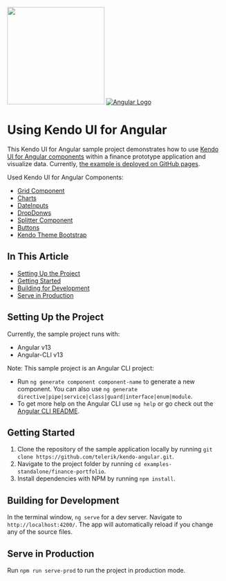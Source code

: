 [<img src="./logo-kendo.png" width="225" />](https://www.telerik.com/kendo-angular-ui/) [![Angular Logo](./logo-angular.jpg)](https://angular.io/)

# Using Kendo UI for Angular

This Kendo UI for Angular sample project demonstrates how to use [Kendo UI for Angular components](https://www.telerik.com/kendo-angular-ui/components) within a finance prototype application and visualize data. Currently, [the example is deployed on GitHub pages](https://telerik.github.io/kendo-angular/finance-portfolio).

Used Kendo UI for Angular Components:
 - [Grid Component](https://www.telerik.com/kendo-angular-ui/components/grid/)
 - [Charts](https://www.telerik.com/kendo-angular-ui/components/charts/)
 - [DateInputs](https://www.telerik.com/kendo-angular-ui/components/dateinputs/)
 - [DropDonws](https://www.telerik.com/kendo-angular-ui/components/dropdowns/)
 - [Splitter Component](https://www.telerik.com/kendo-angular-ui/components/layout/splitter/)
 - [Buttons](https://www.telerik.com/kendo-angular-ui/components/buttons/button/)
 - [Kendo Theme Bootstrap](https://www.telerik.com/kendo-angular-ui/components/styling/theme-bootstrap/)

## In This Article

* [Setting Up the Project](#setting-up-the-project)
* [Getting Started](#getting-started)
* [Building for Development](building-for-development)
* [Serve in Production](serve-in-production)

## Setting Up the Project

Currently, the sample project runs with:
- Angular v13
- Angular-CLI v13

Note: This sample project is an Angular CLI project:
 - Run `ng generate component component-name` to generate a new component. You can also use `ng generate directive|pipe|service|class|guard|interface|enum|module`.
 - To get more help on the Angular CLI use `ng help` or go check out the [Angular CLI README](https://github.com/angular/angular-cli/blob/master/README.md).


## Getting Started

1. Clone the repository of the sample application locally by running `git clone https://github.com/telerik/kendo-angular.git`.
1. Navigate to the project folder by running `cd examples-standalone/finance-portfolio`.
1. Install dependencies with NPM by running `npm install`.


## Building for Development

In the terminal window, `ng serve` for a dev server. Navigate to `http://localhost:4200/`. The app will automatically reload if you change any of the source files.

## Serve in Production

Run `npm run serve-prod` to run the project in production mode.
